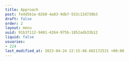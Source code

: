 ```yaml
---
title: Approach
post: fe4d561e-02b0-4a83-9db7-553c13d730b3
draft: false
order: 2
layout: menu
uuid: 91b3f112-9481-4264-975b-1852adb33b12
liquid: false
usuaries:
- 224
last_modified_at: 2023-04-24 22:15:48.602172531 +00:00
---
```


